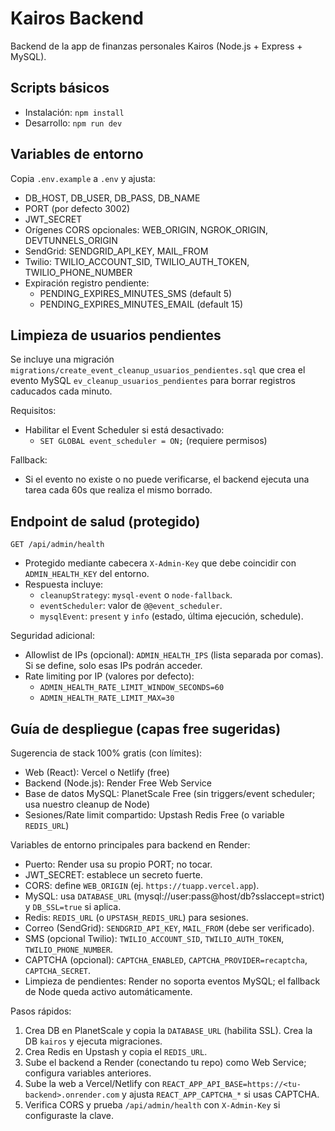 # Kairos Backend

Backend de la app de finanzas personales Kairos (Node.js + Express + MySQL).

## Scripts básicos
- Instalación: `npm install`
- Desarrollo: `npm run dev`

## Variables de entorno
Copia `.env.example` a `.env` y ajusta:
- DB_HOST, DB_USER, DB_PASS, DB_NAME
- PORT (por defecto 3002)
- JWT_SECRET
- Orígenes CORS opcionales: WEB_ORIGIN, NGROK_ORIGIN, DEVTUNNELS_ORIGIN
- SendGrid: SENDGRID_API_KEY, MAIL_FROM
- Twilio: TWILIO_ACCOUNT_SID, TWILIO_AUTH_TOKEN, TWILIO_PHONE_NUMBER
- Expiración registro pendiente:
	- PENDING_EXPIRES_MINUTES_SMS (default 5)
	- PENDING_EXPIRES_MINUTES_EMAIL (default 15)

## Limpieza de usuarios pendientes
Se incluye una migración `migrations/create_event_cleanup_usuarios_pendientes.sql` que crea el evento MySQL `ev_cleanup_usuarios_pendientes` para borrar registros caducados cada minuto.

Requisitos:
- Habilitar el Event Scheduler si está desactivado:
	- `SET GLOBAL event_scheduler = ON;` (requiere permisos)

Fallback:
- Si el evento no existe o no puede verificarse, el backend ejecuta una tarea cada 60s que realiza el mismo borrado.

## Endpoint de salud (protegido)
`GET /api/admin/health`
- Protegido mediante cabecera `X-Admin-Key` que debe coincidir con `ADMIN_HEALTH_KEY` del entorno.
- Respuesta incluye:
	- `cleanupStrategy`: `mysql-event` o `node-fallback`.
	- `eventScheduler`: valor de `@@event_scheduler`.
	- `mysqlEvent`: `present` y `info` (estado, última ejecución, schedule).

Seguridad adicional:
- Allowlist de IPs (opcional): `ADMIN_HEALTH_IPS` (lista separada por comas). Si se define, solo esas IPs podrán acceder.
- Rate limiting por IP (valores por defecto):
	- `ADMIN_HEALTH_RATE_LIMIT_WINDOW_SECONDS=60`
	- `ADMIN_HEALTH_RATE_LIMIT_MAX=30`

## Guía de despliegue (capas free sugeridas)

Sugerencia de stack 100% gratis (con límites):

- Web (React): Vercel o Netlify (free)
- Backend (Node.js): Render Free Web Service
- Base de datos MySQL: PlanetScale Free (sin triggers/event scheduler; usa nuestro cleanup de Node)
- Sesiones/Rate limit compartido: Upstash Redis Free (o variable `REDIS_URL`)

Variables de entorno principales para backend en Render:

- Puerto: Render usa su propio PORT; no tocar.
- JWT_SECRET: establece un secreto fuerte.
- CORS: define `WEB_ORIGIN` (ej. `https://tuapp.vercel.app`).
- MySQL: usa `DATABASE_URL` (mysql://user:pass@host/db?sslaccept=strict) y `DB_SSL=true` si aplica.
- Redis: `REDIS_URL` (o `UPSTASH_REDIS_URL`) para sesiones.
- Correo (SendGrid): `SENDGRID_API_KEY`, `MAIL_FROM` (debe ser verificado).
- SMS (opcional Twilio): `TWILIO_ACCOUNT_SID`, `TWILIO_AUTH_TOKEN`, `TWILIO_PHONE_NUMBER`.
- CAPTCHA (opcional): `CAPTCHA_ENABLED`, `CAPTCHA_PROVIDER=recaptcha`, `CAPTCHA_SECRET`.
- Limpieza de pendientes: Render no soporta eventos MySQL; el fallback de Node queda activo automáticamente.

Pasos rápidos:
1) Crea DB en PlanetScale y copia la `DATABASE_URL` (habilita SSL). Crea la DB `kairos` y ejecuta migraciones.
2) Crea Redis en Upstash y copia el `REDIS_URL`.
3) Sube el backend a Render (conectando tu repo) como Web Service; configura variables anteriores.
4) Sube la web a Vercel/Netlify con `REACT_APP_API_BASE=https://<tu-backend>.onrender.com` y ajusta `REACT_APP_CAPTCHA_*` si usas CAPTCHA.
5) Verifica CORS y prueba `/api/admin/health` con `X-Admin-Key` si configuraste la clave.